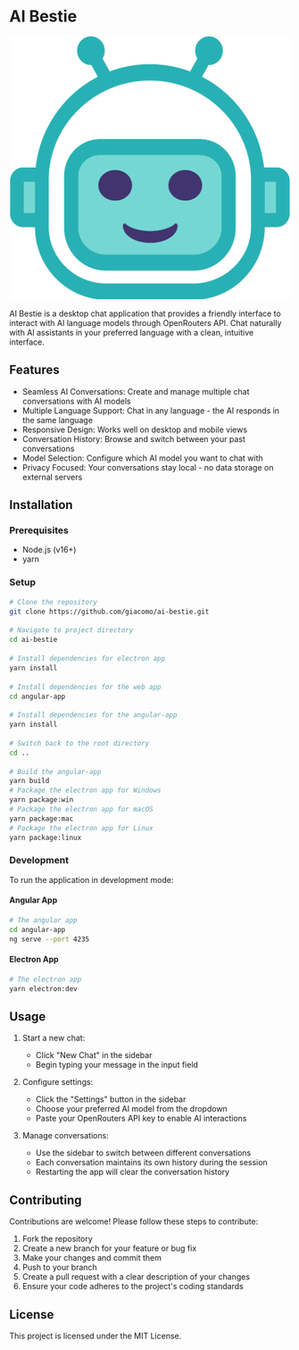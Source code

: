 # AI Bestie
<img src="public/logo.png" alt="AI Bestie Logo"></img>

AI Bestie is a desktop chat application that provides a friendly interface to interact with AI language models through OpenRouters API. Chat naturally with AI assistants in your preferred language with a clean, intuitive interface.

## Features
- Seamless AI Conversations: Create and manage multiple chat conversations with AI models
- Multiple Language Support: Chat in any language - the AI responds in the same language
- Responsive Design: Works well on desktop and mobile views
- Conversation History: Browse and switch between your past conversations
- Model Selection: Configure which AI model you want to chat with
- Privacy Focused: Your conversations stay local - no data storage on external servers

## Installation
### Prerequisites
- Node.js (v16+)
- yarn

### Setup

```bash
# Clone the repository
git clone https://github.com/giacomo/ai-bestie.git

# Navigate to project directory
cd ai-bestie

# Install dependencies for electron app
yarn install 

# Install dependencies for the web app
cd angular-app

# Install dependencies for the angular-app
yarn install 

# Switch back to the root directory
cd ..

# Build the angular-app
yarn build 
# Package the electron app for Windows
yarn package:win 
# Package the electron app for macOS
yarn package:mac
# Package the electron app for Linux
yarn package:linux
```


### Development
To run the application in development mode:

#### Angular App
```bash
# The angular app
cd angular-app
ng serve --port 4235
```

#### Electron App
```bash
# The electron app
yarn electron:dev
```


## Usage
1. Start a new chat:
    - Click "New Chat" in the sidebar
    - Begin typing your message in the input field

2. Configure settings:
   - Click the "Settings" button in the sidebar
   - Choose your preferred AI model from the dropdown
   - Paste your OpenRouters API key to enable AI interactions

3. Manage conversations:
   - Use the sidebar to switch between different conversations
   - Each conversation maintains its own history during the session
   - Restarting the app will clear the conversation history

## Contributing
Contributions are welcome! Please follow these steps to contribute:
1. Fork the repository
2. Create a new branch for your feature or bug fix
3. Make your changes and commit them
4. Push to your branch
5. Create a pull request with a clear description of your changes
6. Ensure your code adheres to the project's coding standards

## License
This project is licensed under the MIT License.